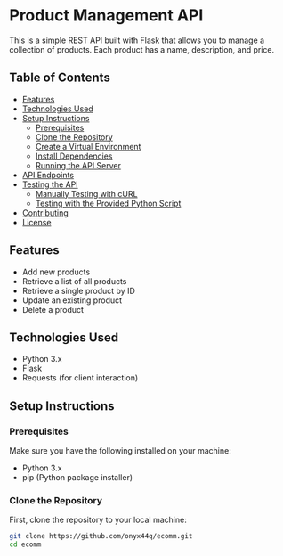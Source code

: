 # Product Management API

This is a simple REST API built with Flask that allows you to manage a collection of products. Each product has a name, description, and price.

## Table of Contents

- [Features](#features)
- [Technologies Used](#technologies-used)
- [Setup Instructions](#setup-instructions)
  - [Prerequisites](#prerequisites)
  - [Clone the Repository](#clone-the-repository)
  - [Create a Virtual Environment](#create-a-virtual-environment)
  - [Install Dependencies](#install-dependencies)
  - [Running the API Server](#running-the-api-server)
- [API Endpoints](#api-endpoints)
- [Testing the API](#testing-the-api)
  - [Manually Testing with cURL](#manually-testing-with-curl)
  - [Testing with the Provided Python Script](#testing-with-the-provided-python-script)
- [Contributing](#contributing)
- [License](#license)

## Features

- Add new products
- Retrieve a list of all products
- Retrieve a single product by ID
- Update an existing product
- Delete a product

## Technologies Used

- Python 3.x
- Flask
- Requests (for client interaction)

## Setup Instructions

### Prerequisites

Make sure you have the following installed on your machine:

- Python 3.x
- pip (Python package installer)

### Clone the Repository

First, clone the repository to your local machine:

```bash
git clone https://github.com/onyx44q/ecomm.git
cd ecomm
